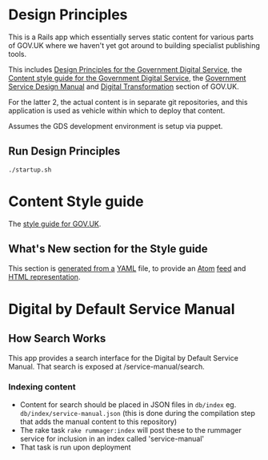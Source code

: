 # Design Principles

This is a Rails app which essentially serves static content for various
parts of GOV.UK where we haven't yet got around to building specialist
publishing tools.

This includes [Design Principles for the Government Digital Service](https://www.gov.uk/design-principles),
the [Content style guide for the Government Digital Service](https://www.gov.uk/design-principles/style-guide),
the [Government Service Design Manual](https://www.gov.uk/service-manual) and
[Digital Transformation](https://www.gov.uk/transformation) section of GOV.UK.

For the latter 2, the actual content is in separate git repositories,
and this application is used as vehicle within which to deploy that content.

Assumes the GDS development environment is setup via puppet.

## Run Design Principles

    ./startup.sh


# Content Style guide

The [style guide for GOV.UK](https://www.gov.uk/design-principles/style-guide).

## What's New section for the Style guide

This section is [generated from a](config/whats-new.yaml)
[YAML](http://en.wikipedia.org/wiki/YAML) file, to provide an
[Atom](http://en.wikipedia.org/wiki/Atom_(standard))
[feed](https://www.gov.uk/design-principles/style-guide.atom) and
[HTML representation](https://www.gov.uk/design-principles/style-guide/whats-new).

# Digital by Default Service Manual
## How Search Works

This app provides a search interface for the Digital by Default Service Manual.
That search is exposed at /service-manual/search.

### Indexing content

* Content for search should be placed in JSON files in ```db/index``` eg. ```db/index/service-manual.json``` (this is done during the compilation step that adds the manual content to this repository)
* The rake task ```rake rummager:index``` will post these to the rummager service for inclusion in an index called 'service-manual'
* That task is run upon deployment
